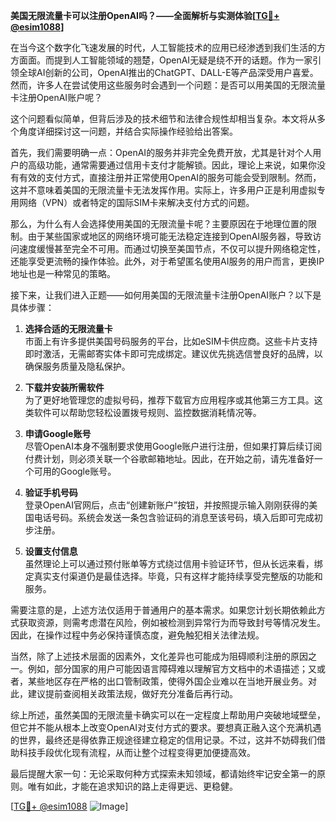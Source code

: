 **美国无限流量卡可以注册OpenAI吗？——全面解析与实测体验[[TG💪+ @esim1088](https://t.me/s/esim1088)]**

在当今这个数字化飞速发展的时代，人工智能技术的应用已经渗透到我们生活的方方面面。而提到人工智能领域的翘楚，OpenAI无疑是绕不开的话题。作为一家引领全球AI创新的公司，OpenAI推出的ChatGPT、DALL-E等产品深受用户喜爱。然而，许多人在尝试使用这些服务时会遇到一个问题：是否可以用美国的无限流量卡注册OpenAI账户呢？

这个问题看似简单，但背后涉及的技术细节和法律合规性却相当复杂。本文将从多个角度详细探讨这一问题，并结合实际操作经验给出答案。

首先，我们需要明确一点：OpenAI的服务并非完全免费开放，尤其是针对个人用户的高级功能，通常需要通过信用卡支付才能解锁。因此，理论上来说，如果你没有有效的支付方式，直接注册并正常使用OpenAI的服务可能会受到限制。然而，这并不意味着美国的无限流量卡无法发挥作用。实际上，许多用户正是利用虚拟专用网络（VPN）或者特定的国际SIM卡来解决支付方式的问题。

那么，为什么有人会选择使用美国的无限流量卡呢？主要原因在于地理位置的限制。由于某些国家或地区的网络环境可能无法稳定连接到OpenAI服务器，导致访问速度缓慢甚至完全不可用。而通过切换至美国节点，不仅可以提升网络稳定性，还能享受更流畅的操作体验。此外，对于希望匿名使用AI服务的用户而言，更换IP地址也是一种常见的策略。

接下来，让我们进入正题——如何用美国的无限流量卡注册OpenAI账户？以下是具体步骤：

1. **选择合适的无限流量卡**  
市面上有许多提供美国号码服务的平台，比如eSIM卡供应商。这些卡片支持即时激活，无需邮寄实体卡即可完成绑定。建议优先挑选信誉良好的品牌，以确保服务质量及隐私保护。

2. **下载并安装所需软件**  
为了更好地管理您的虚拟号码，推荐下载官方应用程序或其他第三方工具。这类软件可以帮助您轻松设置拨号规则、监控数据消耗情况等。

3. **申请Google账号**  
尽管OpenAI本身不强制要求使用Google账户进行注册，但如果打算后续订阅付费计划，则必须关联一个谷歌邮箱地址。因此，在开始之前，请先准备好一个可用的Google账号。

4. **验证手机号码**  
登录OpenAI官网后，点击“创建新账户”按钮，并按照提示输入刚刚获得的美国电话号码。系统会发送一条包含验证码的消息至该号码，填入后即可完成初步注册。

5. **设置支付信息**  
虽然理论上可以通过预付账单等方式绕过信用卡验证环节，但从长远来看，绑定真实支付渠道仍是最佳选择。毕竟，只有这样才能持续享受完整版的功能和服务。

需要注意的是，上述方法仅适用于普通用户的基本需求。如果您计划长期依赖此方式获取资源，则需考虑潜在风险，例如被检测到异常行为而导致封号等情况发生。因此，在操作过程中务必保持谨慎态度，避免触犯相关法律法规。

当然，除了上述技术层面的因素外，文化差异也可能成为阻碍顺利注册的原因之一。例如，部分国家的用户可能因语言障碍难以理解官方文档中的术语描述；又或者，某些地区存在严格的出口管制政策，使得外国企业难以在当地开展业务。对此，建议提前查阅相关政策法规，做好充分准备后再行动。

综上所述，虽然美国的无限流量卡确实可以在一定程度上帮助用户突破地域壁垒，但它并不能从根本上改变OpenAI对支付方式的要求。要想真正融入这个充满机遇的世界，最终还是得依靠正规途径建立稳定的信用记录。不过，这并不妨碍我们借助科技手段优化现有流程，从而让整个过程变得更加便捷高效。

最后提醒大家一句：无论采取何种方式探索未知领域，都请始终牢记安全第一的原则。唯有如此，才能在追求知识的路上走得更远、更稳健。

[[TG💪+ @esim1088](https://t.me/s/esim1088) ![Image](https://i.postimg.cc/4NQfJmqS/Snipaste-2025-05-13-00-14-12.png)]